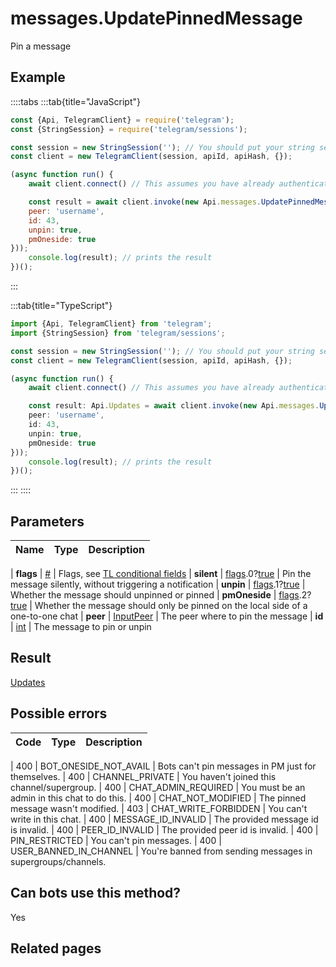 # messages.UpdatePinnedMessage

Pin a message



## Example

::::tabs
:::tab{title="JavaScript"}
```js
const {Api, TelegramClient} = require('telegram');
const {StringSession} = require('telegram/sessions');

const session = new StringSession(''); // You should put your string session here
const client = new TelegramClient(session, apiId, apiHash, {});

(async function run() {
    await client.connect() // This assumes you have already authenticated with .start()

    const result = await client.invoke(new Api.messages.UpdatePinnedMessage({
    peer: 'username',
    id: 43,
    unpin: true,
    pmOneside: true
}));
    console.log(result); // prints the result
})();
```
:::

:::tab{title="TypeScript"}
```ts
import {Api, TelegramClient} from 'telegram';
import {StringSession} from 'telegram/sessions';

const session = new StringSession(''); // You should put your string session here
const client = new TelegramClient(session, apiId, apiHash, {});

(async function run() {
    await client.connect() // This assumes you have already authenticated with .start()

    const result: Api.Updates = await client.invoke(new Api.messages.UpdatePinnedMessage({
    peer: 'username',
    id: 43,
    unpin: true,
    pmOneside: true
}));
    console.log(result); // prints the result
})();
```
:::
::::



## Parameters

| Name | Type | Description |
| :--: | ---- | ----------- |

| **flags** | [#](https://core.telegram.org/type/%23) | Flags, see [TL conditional fields](https://core.telegram.org/mtproto/TL-combinators#conditional-fields) 
| **silent** | [flags](https://core.telegram.org/mtproto/TL-combinators#conditional-fields).0?[true](https://core.telegram.org/constructor/true) | Pin the message silently, without triggering a notification 
| **unpin** | [flags](https://core.telegram.org/mtproto/TL-combinators#conditional-fields).1?[true](https://core.telegram.org/constructor/true) | Whether the message should unpinned or pinned 
| **pmOneside** | [flags](https://core.telegram.org/mtproto/TL-combinators#conditional-fields).2?[true](https://core.telegram.org/constructor/true) | Whether the message should only be pinned on the local side of a one-to-one chat 
| **peer** | [InputPeer](https://core.telegram.org/type/InputPeer) | The peer where to pin the message 
| **id** | [int](https://core.telegram.org/type/int) | The message to pin or unpin 


## Result

[Updates](https://core.telegram.org/type/Updates)



## Possible errors

| Code | Type | Description |
| :--: | ---- | ----------- |

| 400 | BOT\_ONESIDE\_NOT\_AVAIL | Bots can't pin messages in PM just for themselves. 
| 400 | CHANNEL\_PRIVATE | You haven't joined this channel/supergroup. 
| 400 | CHAT\_ADMIN\_REQUIRED | You must be an admin in this chat to do this. 
| 400 | CHAT\_NOT\_MODIFIED | The pinned message wasn't modified. 
| 403 | CHAT\_WRITE\_FORBIDDEN | You can't write in this chat. 
| 400 | MESSAGE\_ID\_INVALID | The provided message id is invalid. 
| 400 | PEER\_ID\_INVALID | The provided peer id is invalid. 
| 400 | PIN\_RESTRICTED | You can't pin messages. 
| 400 | USER\_BANNED\_IN\_CHANNEL | You're banned from sending messages in supergroups/channels. 


## Can bots use this method?

Yes

## Related pages


